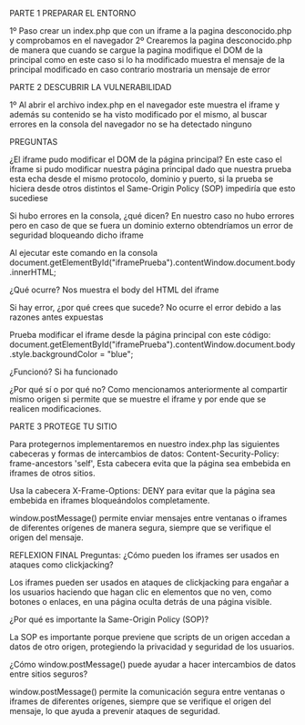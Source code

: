 PARTE 1 PREPARAR EL ENTORNO

1º Paso crear un index.php que con un iframe a la pagina desconocido.php y comprobamos en el navegador
2º Crearemos la pagina desconocido.php de manera que cuando se cargue la pagina modifique el DOM de la principal como en este caso si lo ha modificado muestra el mensaje de la principal modificado en caso contrario mostraria un mensaje de error

PARTE 2 DESCUBRIR LA VULNERABILIDAD

1º Al abrir el archivo index.php en el navegador este muestra el iframe y además su contenido se ha visto modificado por el mismo, al buscar errores en la consola del navegador no se ha detectado ninguno

PREGUNTAS

¿El iframe pudo modificar el DOM de la página principal? 
En este caso el iframe si pudo modificar nuestra página principal dado que nuestra prueba esta echa desde el mismo protocolo, dominio y puerto, si la prueba se hiciera desde otros distintos el Same-Origin Policy (SOP) impediría que esto sucediese

Si hubo errores en la consola, ¿qué dicen?
En nuestro caso no hubo errores pero en caso de que se fuera un dominio externo obtendríamos un error de seguridad bloqueando dicho iframe

Al ejecutar este comando en la consola document.getElementById("iframePrueba").contentWindow.document.body.innerHTML;

¿Qué ocurre?
Nos muestra el body del HTML del iframe

Si hay error, ¿por qué crees que sucede?
No ocurre el error debido a las razones antes expuestas

Prueba modificar el iframe desde la página principal con este código:
document.getElementById("iframePrueba").contentWindow.document.body.style.backgroundColor = "blue";

¿Funcionó?
Si ha funcionado

¿Por qué sí o por qué no?
Como mencionamos anteriormente al compartir mismo origen si permite que se muestre el iframe y por ende que se realicen modificaciones.

PARTE 3 PROTEGE TU SITIO

Para protegernos implementaremos en nuestro index.php las siguientes cabeceras y formas de intercambios de datos:
Content-Security-Policy: frame-ancestors 'self', Esta cabecera evita que la página sea embebida en iframes de otros sitios.

Usa la cabecera X-Frame-Options: DENY para evitar que la página sea embebida en iframes bloqueándolos completamente.

window.postMessage() permite enviar mensajes entre ventanas o iframes de diferentes orígenes de manera segura, siempre que se verifique el origen del mensaje.

REFLEXION FINAL
Preguntas:
¿Cómo pueden los iframes ser usados en ataques como clickjacking?

Los iframes pueden ser usados en ataques de clickjacking para engañar a los usuarios haciendo que hagan clic en elementos que no ven, como botones o enlaces, en una página oculta detrás de una página visible.

¿Por qué es importante la Same-Origin Policy (SOP)?

La SOP es importante porque previene que scripts de un origen accedan a datos de otro origen, protegiendo la privacidad y seguridad de los usuarios.

¿Cómo window.postMessage() puede ayudar a hacer intercambios de datos entre sitios seguros?

window.postMessage() permite la comunicación segura entre ventanas o iframes de diferentes orígenes, siempre que se verifique el origen del mensaje, lo que ayuda a prevenir ataques de seguridad.

